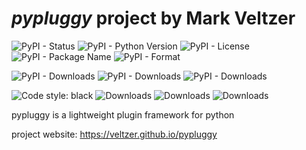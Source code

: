 
# *pypluggy* project by Mark Veltzer

![PyPI - Status](https://img.shields.io/pypi/status/pypluggy)
![PyPI - Python Version](https://img.shields.io/pypi/pyversions/pypluggy)
![PyPI - License](https://img.shields.io/pypi/l/pypluggy)
![PyPI - Package Name](https://img.shields.io/pypi/v/pypluggy)
![PyPI - Format](https://img.shields.io/pypi/format/pypluggy)

![PyPI - Downloads](https://img.shields.io/pypi/dd/pypluggy)
![PyPI - Downloads](https://img.shields.io/pypi/dw/pypluggy)
![PyPI - Downloads](https://img.shields.io/pypi/dm/pypluggy)

![Code style: black](https://img.shields.io/badge/code%20style-black-000000.svg)
![Downloads](https://pepy.tech/badge/pypluggy)
![Downloads](https://pepy.tech/badge/pypluggy/month)
![Downloads](https://pepy.tech/badge/pypluggy/week)


pypluggy is a lightweight plugin framework for python

project website: <https://veltzer.github.io/pypluggy>
